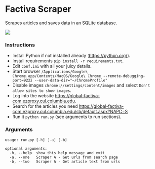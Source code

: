 # Factiva Scraper

Scrapes articles and saves data in an SQLite database.

![](ss.jpg)

### Instructions

-   Install Python if not installed already (<https://python.org/>).
-   Install requirements `pip install -r requirements.txt`.
-   Edit `conf.ini` with all your juicy details.
-   Start browser `/Applications/Google\ Chrome.app/Contents/MacOS/Google\ Chrome --remote-debugging-port=9222 --user-data-dir="~/ChromeProfile"`
-   Disable images `chrome://settings/content/images` and select  `Don't allow sites to show images`.
-   Log into the website <https://global-factiva-com.ezproxy.cul.columbia.edu>.
-   Search for the articles you need <https://global-factiva-com.ezproxy.cul.columbia.edu/sb/default.aspx?NAPC=S>
-   Run it `python run.py` (see arguments to run sections).

### Arguments

    usage: run.py [-h] [-a] [-b]

    optional arguments:
      -h, --help  show this help message and exit
      -a, --one   Scraper A - Get urls from search page
      -b, --two   Scraper A - Get article text from urls


